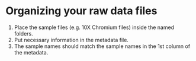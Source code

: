 # Organizing your raw data files

1. Place the sample files (e.g. 10X Chromium files) inside the named folders.
2. Put necessary information in the metadata file.
3. The sample names should match the sample names in the 1st column of the metadata.
